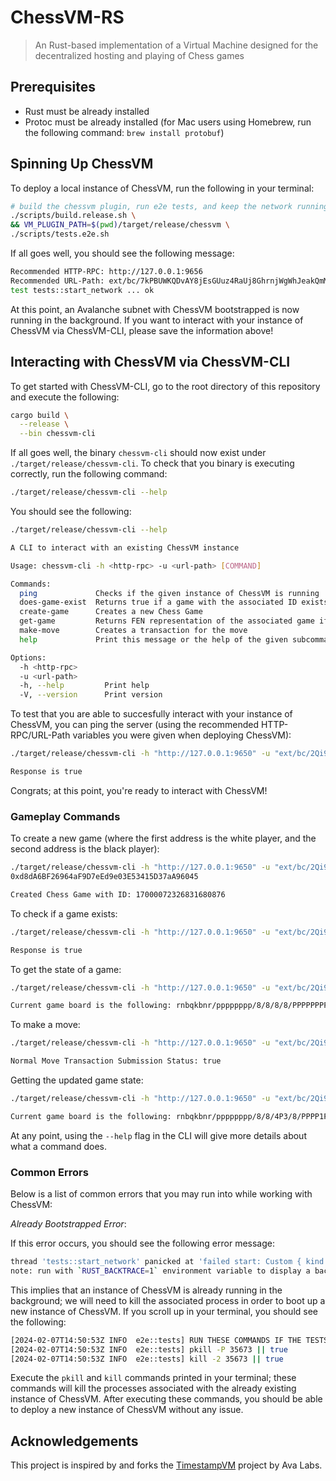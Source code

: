 # ChessVM-RS

> An Rust-based implementation of a Virtual Machine designed for the
> decentralized hosting and playing of Chess games

## Prerequisites

-   Rust must be already installed
-   Protoc must be already installed (for Mac users using Homebrew, run the
    following command: `brew install protobuf`)

## Spinning Up ChessVM

To deploy a local instance of ChessVM, run the following in your terminal:

```bash
# build the chessvm plugin, run e2e tests, and keep the network running
./scripts/build.release.sh \
&& VM_PLUGIN_PATH=$(pwd)/target/release/chessvm \
./scripts/tests.e2e.sh
```

If all goes well, you should see the following message:

```bash
Recommended HTTP-RPC: http://127.0.0.1:9656
Recommended URL-Path: ext/bc/7kPBUWKQDvAY8jEsGUuz4RaUj8GhrnjWgWhJeakQmMvjzrTUo/rpc
test tests::start_network ... ok
```

At this point, an Avalanche subnet with ChessVM bootstrapped is now running in
the background. If you want to interact with your instance of ChessVM via
ChessVM-CLI, please save the information above!

## Interacting with ChessVM via ChessVM-CLI

To get started with ChessVM-CLI, go to the root directory of this repository and
execute the following:

```bash
cargo build \
  --release \
  --bin chessvm-cli
```

If all goes well, the binary `chessvm-cli` should now exist under
`./target/release/chessvm-cli`. To check that you binary is executing correctly,
run the following command:

```bash
./target/release/chessvm-cli --help
```

You should see the following:

```bash
./target/release/chessvm-cli --help

A CLI to interact with an existing ChessVM instance

Usage: chessvm-cli -h <http-rpc> -u <url-path> [COMMAND]

Commands:
  ping             Checks if the given instance of ChessVM is running
  does-game-exist  Returns true if a game with the associated ID exists, false otherwise
  create-game      Creates a new Chess Game
  get-game         Returns FEN representation of the associated game if it exists
  make-move        Creates a transaction for the move
  help             Print this message or the help of the given subcommand(s)

Options:
  -h <http-rpc>
  -u <url-path>
  -h, --help         Print help
  -V, --version      Print version
```

To test that you are able to succesfully interact with your instance of ChessVM,
you can ping the server (using the recommended HTTP-RPC/URL-Path variables you
were given when deploying ChessVM):

```bash
./target/release/chessvm-cli -h "http://127.0.0.1:9650" -u "ext/bc/2Qi9MXGenu8FxAPKjZqCjd7ev9QwFETTzdM7HeV9uV7cmfUR1K/rpc" ping

Response is true
```

Congrats; at this point, you're ready to interact with ChessVM!

### Gameplay Commands

To create a new game (where the first address is the white player, and the
second address is the black player):

```bash
./target/release/chessvm-cli -h "http://127.0.0.1:9650" -u "ext/bc/2Qi9MXGenu8FxAPKjZqCjd7ev9QwFETTzdM7HeV9uV7cmfUR1K/rpc" create-game 0x7f610402ccc4CC1BEbcE9699819200f5f28ED6e3
0xd8dA6BF26964aF9D7eEd9e03E53415D37aA96045

Created Chess Game with ID: 17000072326831680876
```

To check if a game exists:

```bash
./target/release/chessvm-cli -h "http://127.0.0.1:9650" -u "ext/bc/2Qi9MXGenu8FxAPKjZqCjd7ev9QwFETTzdM7HeV9uV7cmfUR1K/rpc" does-game-exist 17000072326831680876

Response is true
```

To get the state of a game:

```bash
./target/release/chessvm-cli -h "http://127.0.0.1:9650" -u "ext/bc/2Qi9MXGenu8FxAPKjZqCjd7ev9QwFETTzdM7HeV9uV7cmfUR1K/rpc" get-game 17000072326831680876

Current game board is the following: rnbqkbnr/pppppppp/8/8/8/8/PPPPPPPP/RNBQKBNR
```

To make a move:

```bash
./target/release/chessvm-cli -h "http://127.0.0.1:9650" -u "ext/bc/2Qi9MXGenu8FxAPKjZqCjd7ev9QwFETTzdM7HeV9uV7cmfUR1K/rpc" make-move normal 0x7f610402ccc4CC1BEbcE9699819200f5f28ED6e3 17000072326831680876 P e2 e4

Normal Move Transaction Submission Status: true
```

Getting the updated game state:

```bash
./target/release/chessvm-cli -h "http://127.0.0.1:9650" -u "ext/bc/2Qi9MXGenu8FxAPKjZqCjd7ev9QwFETTzdM7HeV9uV7cmfUR1K/rpc" get-game 17000072326831680876

Current game board is the following: rnbqkbnr/pppppppp/8/8/4P3/8/PPPP1PPP/RNBQKBNR
```

At any point, using the `--help` flag in the CLI will give more details about
what a command does.

### Common Errors

Below is a list of common errors that you may run into while working with
ChessVM:

_Already Bootstrapped Error_:

If this error occurs, you should see the following error message:

```bash
thread 'tests::start_network' panicked at 'failed start: Custom { kind: Other, error: "failed stop 'status: Unknown, message: \"already bootstrapped\", details: [], metadata: MetadataMap { headers: {\"content-type\": \"application/grpc\"} }'" }', tests/e2e/src/tests/mod.rs:475:10
note: run with `RUST_BACKTRACE=1` environment variable to display a backtrace
```

This implies that an instance of ChessVM is already running in the background;
we will need to kill the associated process in order to boot up a new instance
of ChessVM. If you scroll up in your terminal, you should see the following:

```bash
[2024-02-07T14:50:53Z INFO  e2e::tests] RUN THESE COMMANDS IF THE TESTS FAIL
[2024-02-07T14:50:53Z INFO  e2e::tests] pkill -P 35673 || true
[2024-02-07T14:50:53Z INFO  e2e::tests] kill -2 35673 || true
```

Execute the `pkill` and `kill` commands printed in your terminal; these commands
will kill the processes associated with the already existing instance of
ChessVM. After executing these commands, you should be able to deploy a new
instance of ChessVM without any issue.

## Acknowledgements

This project is inspired by and forks the
[TimestampVM](https://github.com/ava-labs/timestampvm-rs) project by Ava Labs.
